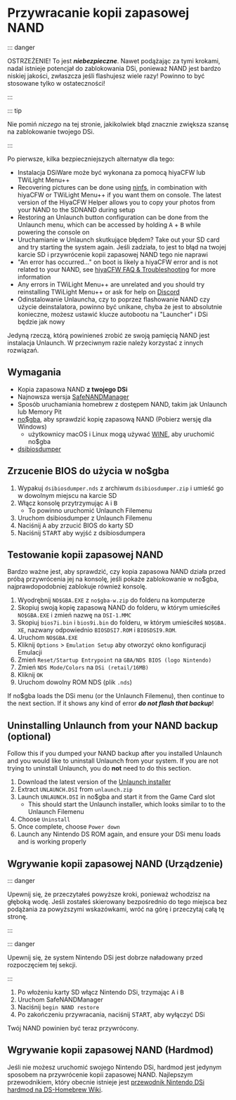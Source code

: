 ---
---

# Przywracanie kopii zapasowej NAND

::: danger

OSTRZEŻENIE! To jest ***niebezpieczne***. Nawet podążając za tymi krokami, nadal istnieje potencjał do zablokowania DSi, ponieważ NAND jest bardzo niskiej jakości, zwłaszcza jeśli flashujesz wiele razy! Powinno to być stosowane tylko w ostateczności!

:::

::: tip

Nie pomiń *niczego* na tej stronie, jakikolwiek błąd znacznie zwiększa szansę na zablokowanie twojego DSi.

:::

Po pierwsze, kilka bezpieczniejszych alternatyw dla tego:
- Instalacja DSiWare może być wykonana za pomocą hiyaCFW lub TWiLight Menu++
- Recovering pictures can be done using [ninfs](https://github.com/ihaveamac/ninfs/releases), in combination with hiyaCFW or TWiLight Menu++ if you want them on console. The latest version of the HiyaCFW Helper allows you to copy your photos from your NAND to the SDNAND during setup
- Restoring an Unlaunch button configuration can be done from the Unlaunch menu, which can be accessed by holding <kbd class="face">A</kbd> + <kbd class="face">B</kbd> while powering the console on
- Uruchamianie w Unlaunch skutkujące błędem? Take out your SD card and try starting the system again. Jeśli zadziała, to jest to błąd na twojej karcie SD i przywrócenie kopii zapasowej NAND tego nie naprawi
- "An error has occurred..." on boot is likely a hiyaCFW error and is not related to your NAND, see [hiyaCFW FAQ & Troubleshooting](https://wiki.ds-homebrew.com/hiyacfw/faq) for more information
- Any errors in TWiLight Menu++ are unrelated and you should try reinstalling TWiLight Menu++ or ask for help on [Discord](https://ds-homebrew.com/discord)
- Odinstalowanie Unlauncha, czy to poprzez flashowanie NAND czy użycie deinstalatora, powinno być unikane, chyba że jest to absolutnie konieczne, możesz ustawić klucze autobootu na "Launcher" i DSi będzie jak nowy

Jedyną rzeczą, którą powinieneś zrobić ze swoją pamięcią NAND jest instalacja Unlaunch. W przeciwnym razie należy korzystać z innych rozwiązań.

## Wymagania
- Kopia zapasowa NAND **z twojego DSi**
- Najnowsza wersja [SafeNANDManager](https://github.com/DS-Homebrew/SafeNANDManager/releases/latest/download/SafeNANDManager.nds)
- Sposób uruchamiania homebrew z dostępem NAND, takim jak Unlaunch lub Memory Pit
- [no$gba](https://problemkaputt.de/gba.htm), aby sprawdzić kopię zapasową NAND (Pobierz wersję dla Windows)
   - użytkownicy macOS i Linux mogą używać [WINE](https://winehq.org), aby uruchomić no$gba
- [dsibiosdumper](http://melonds.kuribo64.net/downloads/dsibiosdumper.7z)

## Zrzucenie BIOS do użycia w no$gba
1. Wypakuj `dsibiosdumper.nds` z archiwum `dsibiosdumper.zip` i umieść go w dowolnym miejscu na karcie SD
2. Włącz konsolę przytrzymując <kbd class="face">A</kbd> i <kbd class="face">B</kbd>
   - To powinno uruchomić Unlaunch Filemenu
3. Uruchom dsibiosdumper z Unlaunch Filemenu
4. Naciśnij <kbd class="face">A</kbd> aby zrzucić BIOS do karty SD
5. Naciśnij <kbd>START</kbd> aby wyjść z dsibiosdumpera

## Testowanie kopii zapasowej NAND
Bardzo ważne jest, aby sprawdzić, czy kopia zapasowa NAND działa przed próbą przywrócenia jej na konsolę, jeśli pokaże zablokowanie w no$gba, najprawdopodobniej zablokuje również konsolę.
1. Wyodrębnij `NO$GBA.EXE` z `no$gba-w.zip` do folderu na komputerze
2. Skopiuj swoją kopię zapasową NAND do folderu, w którym umieściłeś `NO$GBA.EXE` i zmień nazwę na `DSI-1.MMC`
3. Skopiuj `bios7i.bin` i `bios9i.bin` do folderu, w którym umieściłeś `NO$GBA. XE`, nazwany odpowiednio `BIOSDSI7.ROM` i `BIOSDSI9.ROM`.
4. Uruchom `NO$GBA.EXE`
5. Kliknij `Options` > `Emulation Setup` aby otworzyć okno konfiguracji Emulacji
6. Zmień `Reset/Startup Entrypoint` na `GBA/NDS BIOS (logo Nintendo)`
7. Zmień `NDS Mode/Colors` na `DSi (retail/16MB)`
8. Kliknij `OK`
9. Uruchom dowolny ROM NDS (plik `.nds`)

If no$gba loads the DSi menu (or the Unlaunch Filemenu), then continue to the next section. If it shows any kind of error ***do not flash that backup***!

## Uninstalling Unlaunch from your NAND backup (optional)
Follow this if you dumped your NAND backup after you installed Unlaunch and you would like to uninstall Unlaunch from your system. If you are not trying to uninstall Unlaunch, you do **not** need to do this section.
1. Download the latest version of the [Unlaunch installer](https://problemkaputt.de/unlaunch.zip)
1. Extract `UNLAUNCH.DSI` from `unlaunch.zip`
1. Launch `UNLAUNCH.DSI` in no$gba and start it from the Game Card slot
   - This should start the Unlaunch installer, which looks similar to to the Unlaunch Filemenu
1. Choose `Uninstall`
1. Once complete, choose `Power down`
1. Launch any Nintendo DS ROM again, and ensure your DSi menu loads and is working properly

## Wgrywanie kopii zapasowej NAND (Urządzenie)

::: danger

Upewnij się, że przeczytałeś powyższe kroki, ponieważ wchodzisz na głęboką wodę. Jeśli zostałeś skierowany bezpośrednio do tego miejsca bez podążania za powyższymi wskazówkami, wróć na górę i przeczytaj całą tę stronę.

:::

::: danger

Upewnij się, że system Nintendo DSi jest dobrze naładowany przed rozpoczęciem tej sekcji.

:::

1. Po włożeniu karty SD włącz Nintendo DSi, trzymając <kbd class="face">A</kbd> i <kbd class="face">B</kbd>
3. Uruchom SafeNANDManager
4. Naciśnij `begin NAND restore`
6. Po zakończeniu przywracania, naciśnij <kbd>START</kbd>, aby wyłączyć DSi

Twój NAND powinien być teraz przywrócony.

## Wgrywanie kopii zapasowej NAND (Hardmod)
Jeśli nie możesz uruchomić swojego Nintendo DSi, hardmod jest jedynym sposobem na przywrócenie kopii zapasowej NAND. Najlepszym przewodnikiem, który obecnie istnieje jest [ przewodnik Nintendo DSi hardmod na DS-Homebrew Wiki](https://wiki.ds-homebrew.com/ds-index/hardmod#nintendo-dsi).
